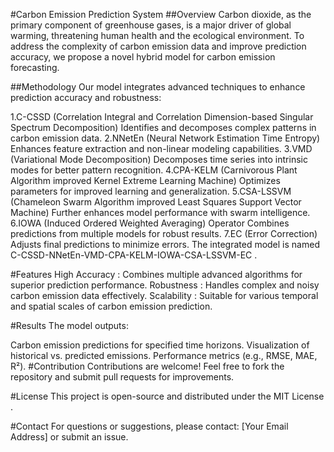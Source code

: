 #Carbon Emission Prediction System
##Overview
Carbon dioxide, as the primary component of greenhouse gases, is a major driver of global warming, threatening human health and the ecological environment. To address the complexity of carbon emission data and improve prediction accuracy, we propose a novel hybrid model for carbon emission forecasting.

##Methodology
Our model integrates advanced techniques to enhance prediction accuracy and robustness:

1.C-CSSD (Correlation Integral and Correlation Dimension-based Singular Spectrum Decomposition)
Identifies and decomposes complex patterns in carbon emission data.
2.NNetEn (Neural Network Estimation Time Entropy)
Enhances feature extraction and non-linear modeling capabilities.
3.VMD (Variational Mode Decomposition)
Decomposes time series into intrinsic modes for better pattern recognition.
4.CPA-KELM (Carnivorous Plant Algorithm improved Kernel Extreme Learning Machine)
Optimizes parameters for improved learning and generalization.
5.CSA-LSSVM (Chameleon Swarm Algorithm improved Least Squares Support Vector Machine)
Further enhances model performance with swarm intelligence.
6.IOWA (Induced Ordered Weighted Averaging) Operator
Combines predictions from multiple models for robust results.
7.EC (Error Correction)
Adjusts final predictions to minimize errors.
The integrated model is named C-CSSD-NNetEn-VMD-CPA-KELM-IOWA-CSA-LSSVM-EC .

#Features
High Accuracy : Combines multiple advanced algorithms for superior prediction performance.
Robustness : Handles complex and noisy carbon emission data effectively.
Scalability : Suitable for various temporal and spatial scales of carbon emission prediction.


#Results
The model outputs:

Carbon emission predictions for specified time horizons.
Visualization of historical vs. predicted emissions.
Performance metrics (e.g., RMSE, MAE, R²).
#Contribution
Contributions are welcome! Feel free to fork the repository and submit pull requests for improvements.

#License
This project is open-source and distributed under the MIT License .

#Contact
For questions or suggestions, please contact: [Your Email Address] or submit an issue.
